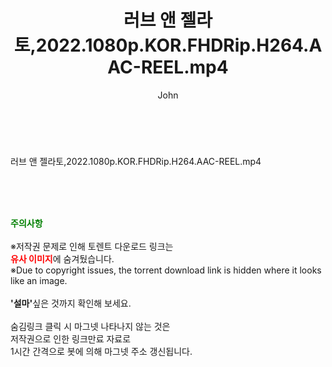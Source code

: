 ﻿---
layout: post
title:  "러브 앤 젤라토,2022.1080p.KOR.FHDRip.H264.AAC-REEL.mp4"
author: John
categories: [ 영화 ]
tags: [  ]
image:  
description: "러브 앤 젤라토,2022.1080p.KOR.FHDRip.H264.AAC-REEL.mp4 torrent 정보 공유"
toc: true
toc_sticky: true
---

<br>
<div class="view-img">
<a class="view_image" href="https://torrentmobile59.com/bbs/view_image.php?fn=%2Fdata%2Ffile%2Fmovie%2F1040166537_P0vuaGiy_1a3e6bba336d7a23e0dbf1c35a2524a6e7ccf805.jpg" target="_blank"><img alt="" class="img-tag" content="https://torrentmobile59.com/data/file/movie/1040166537_P0vuaGiy_1a3e6bba336d7a23e0dbf1c35a2524a6e7ccf805.jpg" itemprop="image" src="https://torrentmobile59.com/data/file/movie/1040166537_P0vuaGiy_1a3e6bba336d7a23e0dbf1c35a2524a6e7ccf805.jpg"/></a></div><div class="view-content" itemprop="description">
<p>러브 앤 젤라토,2022.1080p.KOR.FHDRip.H264.AAC-REEL.mp4<br/></p> </div>
    
<br><br><br>
<p data-ke-size="size16"><b><span style="color: green;">주의사항</span></b><br /><br />※저작권 문제로 인해 토렌트 다운로드 링크는<br /><b><span style="color: red;">유사 이미지</span></b>에 숨겨뒀습니다.<br />※Due to copyright issues, the torrent download link is hidden where it looks like an image.<br /><br /><b>'설마'</b>싶은 것까지 확인해 보세요.<br /><br />숨김링크 클릭 시 마그넷 나타나지 않는 것은<br />저작권으로 인한 링크만료 자료로<br />1시간 간격으로 봇에 의해 마그넷 주소 갱신됩니다.</p>
